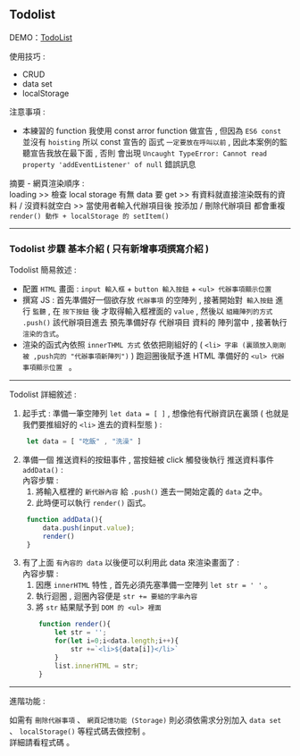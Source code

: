 ## Todolist 

DEMO：[TodoList](http://jiaren.ga/Little-items/vanlilla%20js%20Todolist%20for%20webstorage)


使用技巧 :
* CRUD
* data set 
* localStorage

注意事項 : 
*  本練習的 function 我使用 const arror function 做宣告 , 但因為 `ES6 const ` 並沒有 `hoisting` 所以 const 宣告的 函式 `一定要放在呼叫以前` , 因此本案例的監聽宣告我放在最下面 , 否則 會出現 `Uncaught TypeError: Cannot read property 'addEventListener' of null` 錯誤訊息


摘要 - 網頁渲染順序 : <br>
 loading >> 檢查 local storage 有無 data 要 get >> 有資料就直接渲染既有的資料 / 沒資料就空白 >> 當使用者輸入代辦項目後 按添加 / 刪除代辦項目  都會重複 ` render() 動作 + localStorage 的 setItem()`

<hr>

###  Todolist 步驟 基本介紹 ( 只有新增事項撰寫介紹 )

Todolist 簡易敘述 : <br>
* 配置 ` HTML ` 畫面 : `input 輸入框` + `button 輸入按鈕` + `<ul> 代辦事項顯示位置 `
* 撰寫 JS : 首先準備好一個欲存放 `代辦事項` 的空陣列 , 接著開始對` 輸入按鈕` 進行 `監聽`  , 在 `按下按鈕` 後 才取得輸入框裡面的 ` value ` , 然後以 `組織陣列的方式`  ` .push()` 該代辦項目進去 預先準備好存 代辦項目 資料的 陣列當中 , 接著執行 ` 渲染的含式 `。 
* 渲染的函式內依照 `innerTHML 方式` 依依把剛組好的 ( ` <li> 字串 (裏頭放入剛剛被 ,push完的 "代辦事項新陣列") ` ) 跑迴圈後賦予進 HTML 準備好的 `<ul> 代辦事項顯示位置 ` 。
     
<hr>
Todolist 詳細敘述 : <br>

1. 起手式 : 準備一筆空陣列 ` let data = [ ] ` , 想像他有代辦資訊在裏頭 ( 也就是我們要推組好的 `<li>` 進去的資料型態 ) : 
   ```js
    let data = [ "吃飯" , "洗澡" ]
   ```
2. 準備一個 推送資料的按鈕事件 , 當按鈕被 click 觸發後執行 推送資料事件 `addData()` : <br>
   內容步驟 : <br>
   1.  將輸入框裡的 `新代辦內容` 給 `.push()` 進去一開始定義的 ` data ` 之中。
   2. 此時便可以執行 ` render() ` 函式。
   ```js
    function addData(){
        data.push(input.value);
        render()  
    }
   ```    
3. 有了上面 ` 有內容的 data ` 以後便可以利用此 data 來渲染畫面了 : <br>
    內容步驟 : <br>
    1. 因應 ` innerHTML ` 特性 , 首先必須先塞準備一空陣列 ` let str = ' ' ` 。
    2. 執行迴圈 , 迴圈內容便是 ` str += 要組的字串內容 ` 
    3. 將 ` str ` 結果賦予到 ` DOM 的 <ul> 裡面 `
    ```js
        function render(){
            let str = '';
            for(let i=0;i<data.length;i++){
                str +=`<li>${data[i]}</li>`
            }
            list.innerHTML = str;
        }
    ```

         
<hr>
進階功能 : <br>

如需有 ` 刪除代辦事項 ` 、 `網頁記憶功能 (Storage)` 則必須依需求分別加入 `data set` 、 `localStorage()` 等程式碼去做控制 。<br>
詳細請看程式碼 。
